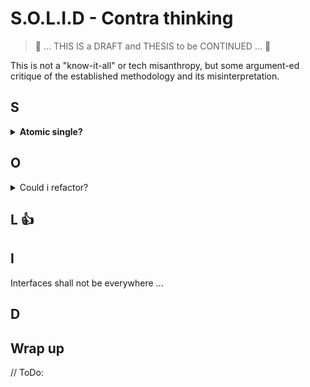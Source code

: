 # S.O.L.I.D - Contra thinking

> 🚧 ... THIS IS a DRAFT and THESIS to be CONTINUED ... 🚧

This is not a "know-it-all" or tech misanthropy, but some argument-ed critique of the established methodology and its misinterpretation.

## S
<details>
  <summary><b>Atomic single?</b></summary>
</details>

## O

<details>
  <summary>Could i refactor?</summary>
</details>

## L 👍

## I

Interfaces shall not be everywhere ...

## D

## Wrap up

// ToDo:
